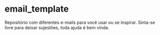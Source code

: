 # email_template

Repositório com diferentes e-mails para você usar ou se inspirar.
Sinta-se livre para deixar sujestões, toda ajuda é bem vinda.
